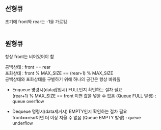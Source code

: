 ## 선형큐
초기에 front와 rear는 -1을 가르킴<br><br>

## 원형큐
항상 front는 비어있어야 함

공백상태 : front == rear   
포화상태 : front % MAX_SIZE == (rear+1) % MAX_SIZE   
공백상태와 포화상태를 구별하기 위해 하나의 공간은 항상 비워둠

* Enqueue 명령시(data삽입시) FULL인지 확인하는 절차 필요   
   (rear+1) % MAX_SIZE == front 이면 값을 넣을 수 없음 (Queue FULL 발생) : queue overflow
   
* Dequeue 명령시(data제거시) EMPTY인지 확인하는 절차 필요   
   front==rear이면 더 이상 지울 수 없음 (Queue EMPTY 발생) : queue underflow
